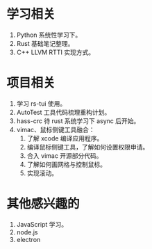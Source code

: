 # 学习相关

1. Python 系统性学习下。
2. Rust 基础笔记整理。
3. C++ LLVM RTTI 实现方式。

# 项目相关

1. 学习 rs-tui 使用。
1. AutoTest 工具代码梳理重构计划。
2. hass-crc 待 rust 系统学习下 async 后开始。
3. vimac、鼠标侧键工具融合：
    1. 了解 xcode 编译应用程序。
    2. 编译鼠标侧键工具，了解如何设置权限申请。
    3. 合入 vimac 开源部分代码。
    4. 了解如何画网格与控制鼠标。
    5. 实现滚动。

# 其他感兴趣的

1. JavaScript 学习。
2. node.js
3. electron

